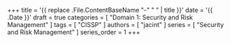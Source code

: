 +++
title = '{{ replace .File.ContentBaseName "-" " " | title }}'
date = '{{ .Date }}'
draft = true
categories = [ "Domain 1: Security and Risk Management" ]
tags = [ "CISSP" ]
authors = [ "jacint" ]
series = [ "Security and Risk Management" ]
series_order = 1
+++
